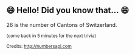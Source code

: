 ## 😄 Hello! Did you know that... 😄
26 is the number of Cantons of Switzerland.

<sup>(come back in 5 minutes for the next trivia)</sup>


<sup>Credits: http://numbersapi.com</sup>

